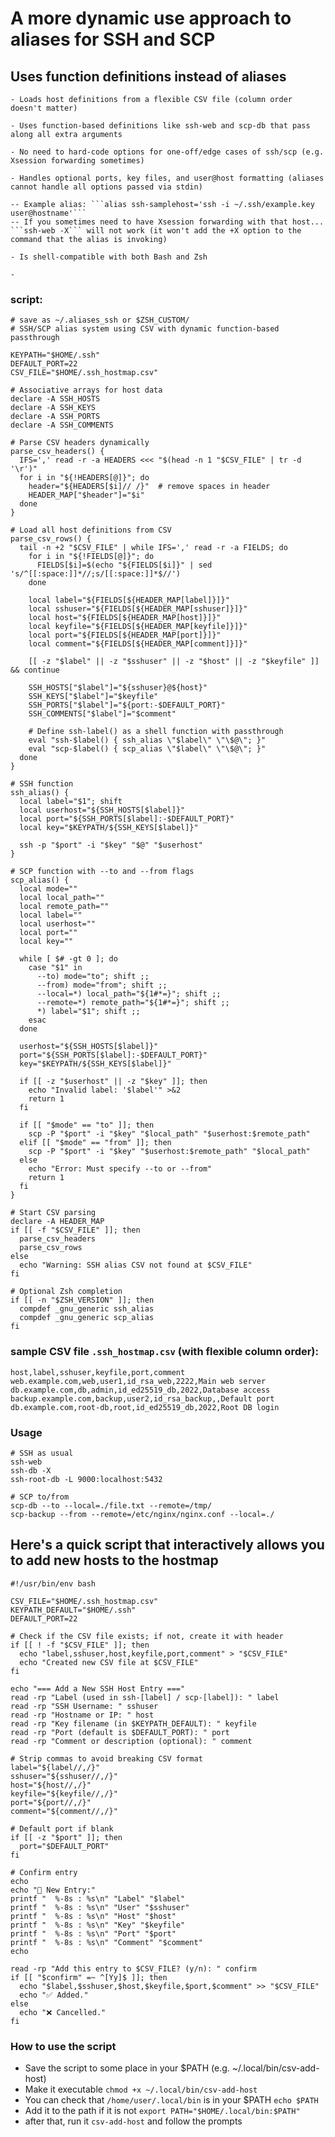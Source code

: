 # A more dynamic use approach to aliases for SSH and SCP
## Uses function definitions instead of aliases

    - Loads host definitions from a flexible CSV file (column order doesn't matter)

    - Uses function-based definitions like ssh-web and scp-db that pass along all extra arguments

    - No need to hard-code options for one-off/edge cases of ssh/scp (e.g. Xsession forwarding sometimes)

    - Handles optional ports, key files, and user@host formatting (aliases cannot handle all options passed via stdin)

    -- Example alias: ```alias ssh-samplehost='ssh -i ~/.ssh/example.key user@hostname'```
    -- If you sometimes need to have Xsession forwarding with that host... ```ssh-web -X``` will not work (it won't add the +X option to the command that the alias is invoking)

    - Is shell-compatible with both Bash and Zsh

    - 

### script:

```
# save as ~/.aliases_ssh or $ZSH_CUSTOM/
# SSH/SCP alias system using CSV with dynamic function-based passthrough

KEYPATH="$HOME/.ssh"
DEFAULT_PORT=22
CSV_FILE="$HOME/.ssh_hostmap.csv"

# Associative arrays for host data
declare -A SSH_HOSTS
declare -A SSH_KEYS
declare -A SSH_PORTS
declare -A SSH_COMMENTS

# Parse CSV headers dynamically
parse_csv_headers() {
  IFS=',' read -r -a HEADERS <<< "$(head -n 1 "$CSV_FILE" | tr -d '\r')"
  for i in "${!HEADERS[@]}"; do
    header="${HEADERS[$i]// /}"  # remove spaces in header
    HEADER_MAP["$header"]="$i"
  done
}

# Load all host definitions from CSV
parse_csv_rows() {
  tail -n +2 "$CSV_FILE" | while IFS=',' read -r -a FIELDS; do
    for i in "${!FIELDS[@]}"; do
      FIELDS[$i]=$(echo "${FIELDS[$i]}" | sed 's/^[[:space:]]*//;s/[[:space:]]*$//')
    done

    local label="${FIELDS[${HEADER_MAP[label]}]}"
    local sshuser="${FIELDS[${HEADER_MAP[sshuser]}]}"
    local host="${FIELDS[${HEADER_MAP[host]}]}"
    local keyfile="${FIELDS[${HEADER_MAP[keyfile]}]}"
    local port="${FIELDS[${HEADER_MAP[port]}]}"
    local comment="${FIELDS[${HEADER_MAP[comment]}]}"

    [[ -z "$label" || -z "$sshuser" || -z "$host" || -z "$keyfile" ]] && continue

    SSH_HOSTS["$label"]="${sshuser}@${host}"
    SSH_KEYS["$label"]="$keyfile"
    SSH_PORTS["$label"]="${port:-$DEFAULT_PORT}"
    SSH_COMMENTS["$label"]="$comment"

    # Define ssh-label() as a shell function with passthrough
    eval "ssh-$label() { ssh_alias \"$label\" \"\$@\"; }"
    eval "scp-$label() { scp_alias \"$label\" \"\$@\"; }"
  done
}

# SSH function
ssh_alias() {
  local label="$1"; shift
  local userhost="${SSH_HOSTS[$label]}"
  local port="${SSH_PORTS[$label]:-$DEFAULT_PORT}"
  local key="$KEYPATH/${SSH_KEYS[$label]}"

  ssh -p "$port" -i "$key" "$@" "$userhost"
}

# SCP function with --to and --from flags
scp_alias() {
  local mode=""
  local local_path=""
  local remote_path=""
  local label=""
  local userhost=""
  local port=""
  local key=""

  while [ $# -gt 0 ]; do
    case "$1" in
      --to) mode="to"; shift ;;
      --from) mode="from"; shift ;;
      --local=*) local_path="${1#*=}"; shift ;;
      --remote=*) remote_path="${1#*=}"; shift ;;
      *) label="$1"; shift ;;
    esac
  done

  userhost="${SSH_HOSTS[$label]}"
  port="${SSH_PORTS[$label]:-$DEFAULT_PORT}"
  key="$KEYPATH/${SSH_KEYS[$label]}"

  if [[ -z "$userhost" || -z "$key" ]]; then
    echo "Invalid label: '$label'" >&2
    return 1
  fi

  if [[ "$mode" == "to" ]]; then
    scp -P "$port" -i "$key" "$local_path" "$userhost:$remote_path"
  elif [[ "$mode" == "from" ]]; then
    scp -P "$port" -i "$key" "$userhost:$remote_path" "$local_path"
  else
    echo "Error: Must specify --to or --from"
    return 1
  fi
}

# Start CSV parsing
declare -A HEADER_MAP
if [[ -f "$CSV_FILE" ]]; then
  parse_csv_headers
  parse_csv_rows
else
  echo "Warning: SSH alias CSV not found at $CSV_FILE"
fi

# Optional Zsh completion
if [[ -n "$ZSH_VERSION" ]]; then
  compdef _gnu_generic ssh_alias
  compdef _gnu_generic scp_alias
fi
```

### sample CSV file ```.ssh_hostmap.csv``` (with flexible column order):

```
host,label,sshuser,keyfile,port,comment
web.example.com,web,user1,id_rsa_web,2222,Main web server
db.example.com,db,admin,id_ed25519_db,2022,Database access
backup.example.com,backup,user2,id_rsa_backup,,Default port
db.example.com,root-db,root,id_ed25519_db,2022,Root DB login
```

### Usage




```
# SSH as usual
ssh-web
ssh-db -X
ssh-root-db -L 9000:localhost:5432

# SCP to/from
scp-db --to --local=./file.txt --remote=/tmp/
scp-backup --from --remote=/etc/nginx/nginx.conf --local=./
```


## Here's a quick script that interactively allows you to add new hosts to the hostmap

```
#!/usr/bin/env bash

CSV_FILE="$HOME/.ssh_hostmap.csv"
KEYPATH_DEFAULT="$HOME/.ssh"
DEFAULT_PORT=22

# Check if the CSV file exists; if not, create it with header
if [[ ! -f "$CSV_FILE" ]]; then
  echo "label,sshuser,host,keyfile,port,comment" > "$CSV_FILE"
  echo "Created new CSV file at $CSV_FILE"
fi

echo "=== Add a New SSH Host Entry ==="
read -rp "Label (used in ssh-[label] / scp-[label]): " label
read -rp "SSH Username: " sshuser
read -rp "Hostname or IP: " host
read -rp "Key filename (in $KEYPATH_DEFAULT): " keyfile
read -rp "Port (default is $DEFAULT_PORT): " port
read -rp "Comment or description (optional): " comment

# Strip commas to avoid breaking CSV format
label="${label//,/}"
sshuser="${sshuser//,/}"
host="${host//,/}"
keyfile="${keyfile//,/}"
port="${port//,/}"
comment="${comment//,/}"

# Default port if blank
if [[ -z "$port" ]]; then
  port="$DEFAULT_PORT"
fi

# Confirm entry
echo
echo "📝 New Entry:"
printf "  %-8s : %s\n" "Label" "$label"
printf "  %-8s : %s\n" "User" "$sshuser"
printf "  %-8s : %s\n" "Host" "$host"
printf "  %-8s : %s\n" "Key" "$keyfile"
printf "  %-8s : %s\n" "Port" "$port"
printf "  %-8s : %s\n" "Comment" "$comment"
echo

read -rp "Add this entry to $CSV_FILE? (y/n): " confirm
if [[ "$confirm" =~ ^[Yy]$ ]]; then
  echo "$label,$sshuser,$host,$keyfile,$port,$comment" >> "$CSV_FILE"
  echo "✅ Added."
else
  echo "❌ Cancelled."
fi
```

### How to use the script

- Save the script to some place in your $PATH (e.g. ~/.local/bin/csv-add-host)
- Make it executable ```chmod +x ~/.local/bin/csv-add-host```
- You can check that ```/home/user/.local/bin``` is in your $PATH ```echo $PATH```
- Add it to the path if it is not ```export PATH="$HOME/.local/bin:$PATH"```
- after that, run it ```csv-add-host``` and follow the prompts
